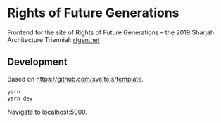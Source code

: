 # Rights of Future Generations

Frontend for the site of Rights of Future Generations – the 2019 Sharjah Architecture Triennial: [rfgen.net](https://rfgen.net/)

## Development

Based on https://github.com/sveltejs/template.

```bash
yarn
yarn dev
```

Navigate to [localhost:5000](http://localhost:5000).
